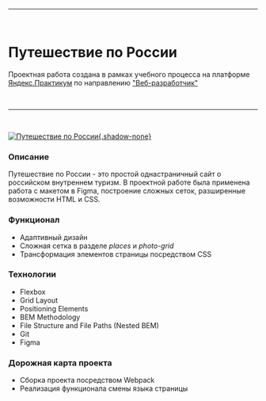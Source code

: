 <hr>
<br>

# Путешествие по России
Проектная работа создана в рамках учебного процесса на платформе [Яндекс.Практикум](https://praktikum.yandex.ru/) по направлению ["Веб-разработчик"](https://praktikum.yandex.ru/web/)

<br>
<hr>
<br>

<a href="https://genevy.github.io/russian-travel" target="_blank">

 ![Путешествие по России](https://gitflic.ru/project/genevy/portfolio-praktikum-web/blob/raw?file=russian-travel/images/russian-travel.png){.shadow-none}
</a>
<br>

### Описание
Путешествие по России - это простой однастраничный сайт о российском внутреннем туризм. В проектной работе была применена работа с макетом в Figma, построение сложных сеток, разширенные возможности HTML и CSS.

### Функционал
* Адаптивный дизайн
* Сложная сетка в разделе *places* и *photo-grid*
* Трансформация элементов страницы посредством CSS

### Технологии
* Flexbox
* Grid Layout
* Positioning Elements
* BEM Methodology
* File Structure and File Paths (Nested BEM)
* Git
* Figma

### Дорожная карта проекта
* Сборка проекта посредством Webpack
* Реализация функционала смены языка страницы

<br>


